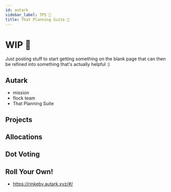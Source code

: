 ```yaml
---
id: autark
sidebar_label: TPS 🐛
title: That Planning Suite 🐛
---
```


# WIP 🚧
Just posting stuff to start getting something on the blank page that can then be refined into something that's actually helpful :) 

## Autark
- mission
- flock team
- That Planning Suite

## Projects

## Allocations

## Dot Voting

## Roll Your Own!
- https://rinkeby.autark.xyz/#/

